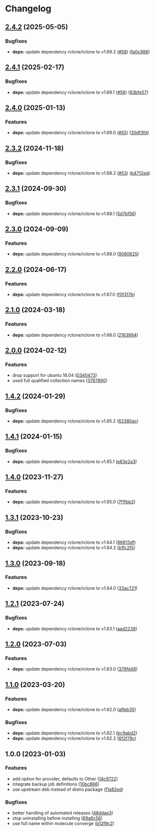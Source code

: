 # Changelog

## [2.4.2](https://github.com/rolehippie/rclone/compare/v2.4.1...v2.4.2) (2025-05-05)


### Bugfixes

* **deps:** update dependency rclone/rclone to v1.69.2 ([#58](https://github.com/rolehippie/rclone/issues/58)) ([fa0c986](https://github.com/rolehippie/rclone/commit/fa0c9869c1651d8636882a859944327bf696267c))

## [2.4.1](https://github.com/rolehippie/rclone/compare/v2.4.0...v2.4.1) (2025-02-17)


### Bugfixes

* **deps:** update dependency rclone/rclone to v1.69.1 ([#56](https://github.com/rolehippie/rclone/issues/56)) ([93bfe57](https://github.com/rolehippie/rclone/commit/93bfe57185a663357273a6dd6e8b57785d857a62))

## [2.4.0](https://github.com/rolehippie/rclone/compare/v2.3.2...v2.4.0) (2025-01-13)


### Features

* **deps:** update dependency rclone/rclone to v1.69.0 ([#55](https://github.com/rolehippie/rclone/issues/55)) ([30df3fd](https://github.com/rolehippie/rclone/commit/30df3fdc508e733d0e116003044a564a5d259199))

## [2.3.2](https://github.com/rolehippie/rclone/compare/v2.3.1...v2.3.2) (2024-11-18)


### Bugfixes

* **deps:** update dependency rclone/rclone to v1.68.2 ([#53](https://github.com/rolehippie/rclone/issues/53)) ([b4712ed](https://github.com/rolehippie/rclone/commit/b4712edcf1fb0efe6b79b219591a11fe7bc87d5f))

## [2.3.1](https://github.com/rolehippie/rclone/compare/v2.3.0...v2.3.1) (2024-09-30)


### Bugfixes

* **deps:** update dependency rclone/rclone to v1.68.1 ([5d7b156](https://github.com/rolehippie/rclone/commit/5d7b15645dd720946e6eaa7bf1090faa947334c5))

## [2.3.0](https://github.com/rolehippie/rclone/compare/v2.2.0...v2.3.0) (2024-09-09)


### Features

* **deps:** update dependency rclone/rclone to v1.68.0 ([9080625](https://github.com/rolehippie/rclone/commit/90806250002a1f1e2ba3808a59c9d7ce5fdac837))

## [2.2.0](https://github.com/rolehippie/rclone/compare/v2.1.0...v2.2.0) (2024-06-17)


### Features

* **deps:** update dependency rclone/rclone to v1.67.0 ([f0f317b](https://github.com/rolehippie/rclone/commit/f0f317b90ca104ab244af7d4407ca817b4198eb5))

## [2.1.0](https://github.com/rolehippie/rclone/compare/v2.0.0...v2.1.0) (2024-03-18)


### Features

* **deps:** update dependency rclone/rclone to v1.66.0 ([2163994](https://github.com/rolehippie/rclone/commit/21639948ce59a269dc9cfab7c62226163b33e96f))

## [2.0.0](https://github.com/rolehippie/rclone/compare/v1.4.2...v2.0.0) (2024-02-12)


### Features

* drop support for ubuntu 18.04 ([0340473](https://github.com/rolehippie/rclone/commit/03404732eea9d01b8eb5a21d67ea3a1f3138edbb))
* used full qualified collection names ([3767890](https://github.com/rolehippie/rclone/commit/3767890ee748657571e4708e3383b970dc114e83))

## [1.4.2](https://github.com/rolehippie/rclone/compare/v1.4.1...v1.4.2) (2024-01-29)


### Bugfixes

* **deps:** update dependency rclone/rclone to v1.65.2 ([62380ac](https://github.com/rolehippie/rclone/commit/62380acd9b30bb680eb2a8f8e20a939480eb766d))

## [1.4.1](https://github.com/rolehippie/rclone/compare/v1.4.0...v1.4.1) (2024-01-15)


### Bugfixes

* **deps:** update dependency rclone/rclone to v1.65.1 ([e83e2a3](https://github.com/rolehippie/rclone/commit/e83e2a3a28b34024dc5d293df6f54a83c8261188))

## [1.4.0](https://github.com/rolehippie/rclone/compare/v1.3.1...v1.4.0) (2023-11-27)


### Features

* **deps:** update dependency rclone/rclone to v1.65.0 ([7f1fbb2](https://github.com/rolehippie/rclone/commit/7f1fbb2121ea07beb5f1d4826564b73a0b07b7d9))

## [1.3.1](https://github.com/rolehippie/rclone/compare/v1.3.0...v1.3.1) (2023-10-23)


### Bugfixes

* **deps:** update dependency rclone/rclone to v1.64.1 ([86813df](https://github.com/rolehippie/rclone/commit/86813dfc2b0fa61627145f5de4b44b1b6bfcd44b))
* **deps:** update dependency rclone/rclone to v1.64.2 ([b1fc2f5](https://github.com/rolehippie/rclone/commit/b1fc2f5cdf0676da3e7eabe6fd38e19dcee1f40c))

## [1.3.0](https://github.com/rolehippie/rclone/compare/v1.2.1...v1.3.0) (2023-09-18)


### Features

* **deps:** update dependency rclone/rclone to v1.64.0 ([33ac721](https://github.com/rolehippie/rclone/commit/33ac7211cf6ae88a8732e91333e401acf35792bf))

## [1.2.1](https://github.com/rolehippie/rclone/compare/v1.2.0...v1.2.1) (2023-07-24)


### Bugfixes

* **deps:** update dependency rclone/rclone to v1.63.1 ([aad2238](https://github.com/rolehippie/rclone/commit/aad2238027c11131ec7efb9fc023d1d540b40f0b))

## [1.2.0](https://github.com/rolehippie/rclone/compare/v1.1.0...v1.2.0) (2023-07-03)


### Features

* **deps:** update dependency rclone/rclone to v1.63.0 ([379fd48](https://github.com/rolehippie/rclone/commit/379fd48c9a25e8982e9f1fc8e2f0b3c9a4ee5119))

## [1.1.0](https://github.com/rolehippie/rclone/compare/v1.0.0...v1.1.0) (2023-03-20)


### Features

* **deps:** update dependency rclone/rclone to v1.62.0 ([affeb35](https://github.com/rolehippie/rclone/commit/affeb35cf6d3a064b60d49bea256604f80758940))


### Bugfixes

* **deps:** update dependency rclone/rclone to v1.62.1 ([bc9abd2](https://github.com/rolehippie/rclone/commit/bc9abd21e95af119982ffe3cb757c1255ca3c1a8))
* **deps:** update dependency rclone/rclone to v1.62.2 ([6f2f79c](https://github.com/rolehippie/rclone/commit/6f2f79c8bfe1668196ac6e56196d3aab1a925bf5))

## 1.0.0 (2023-01-03)

### Features

* add option for provider, defaults to Other ([14c9722](https://github.com/rolehippie/rclone/commit/14c97222f0b06daeb77c37568a7f1212b3d94863))
* integrate backup job definitions ([10bc866](https://github.com/rolehippie/rclone/commit/10bc866b07ef200ce0ef84bed7a4965ef7e340e1))
* use upstream deb instead of distro package ([f1a82ed](https://github.com/rolehippie/rclone/commit/f1a82edab57a54d58c620edd6e2467aa66b15bf0))


### Bugfixes

* better handling of automated releases ([48ddae3](https://github.com/rolehippie/rclone/commit/48ddae3d9a2fd7834ec78def1e62e557d94d4d3e))
* stop uninstalling before installing ([69a6c56](https://github.com/rolehippie/rclone/commit/69a6c560dc22d84a1d250dfc39a0dfe843819f4a))
* use full name within molecule converge ([b12f9c2](https://github.com/rolehippie/rclone/commit/b12f9c2c5acbd0b38494315859f4ffbf626cd2d2))
